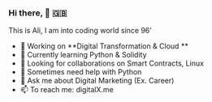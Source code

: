 ### Hi there,  👋 🇬🇧

This is Ali, I am into coding world since 96'

- 🔭 Working on **Digital Transformation & Cloud **
- 🌱 Currently learning Python & Solidity
- 👯 Looking for collaborations on Smart Contracts, Linux
- 🤔 Sometimes need help with Python
- 💬 Ask me about Digital Marketing (Ex. Career)
- 📫 To reach me: digitalX.me
